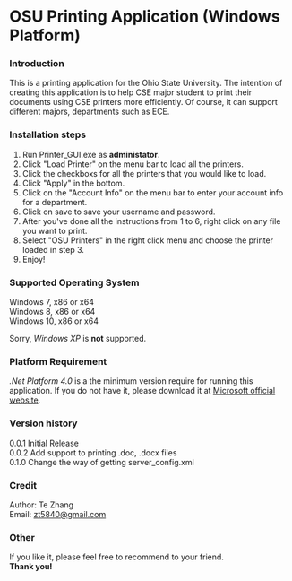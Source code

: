 # OSU Printing Application (Windows Platform)

### Introduction
This is a printing application for the Ohio State University.
The intention of creating this application is to help CSE major student to 
print their documents using CSE printers more efficiently. Of course,
it can support different majors, departments such as ECE.

### Installation steps
1. Run Printer_GUI.exe as **administator**.
2. Click "Load Printer" on the menu bar to load all the printers.
3. Click the checkboxs for all the printers that you would like to load.
4. Click "Apply" in the bottom.
5. Click on the "Account Info" on the menu bar to enter your account info for a department.
6. Click on save to save your username and password.
7. After you've done all the instructions from 1 to 6, right click on any file you want to print.
8. Select "OSU Printers" in the right click menu and choose the printer loaded in step 3.
9. Enjoy!

### Supported Operating System

Windows 7, x86 or x64</br>
Windows 8, x86 or x64</br>
Windows 10, x86 or x64</br>

Sorry, *Windows XP* is **not** supported.

### Platform Requirement
*.Net Platform 4.0* is a the minimum version require for running this application.
If you do not have it, please download it at [Microsoft official website](http://www.microsoft.com/en-us/download/details.aspx?id=42643).

### Version history

0.0.1 Initial Release <br/>
0.0.2 Add support to printing .doc, .docx files <br/>
0.1.0 Change the way of getting server_config.xml <br/>

### Credit
Author: Te Zhang <br/>
Email: zt5840@gmail.com <br/>

### Other
If you like it, please feel free to recommend to your friend. </br>
**Thank you!**

